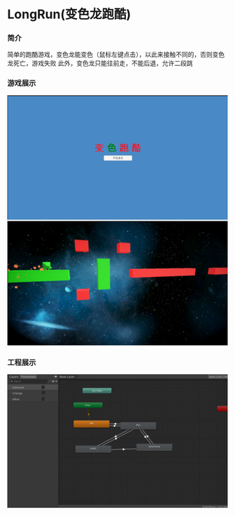 # LongRun(变色龙跑酷)

### 简介
简单的跑酷游戏，变色龙能变色（鼠标左键点击），以此来接触不同的，否则变色龙死亡，游戏失败
此外，变色龙只能往前走，不能后退，允许二段跳
### 游戏展示
![开始界面](doc/img/start_page.png)
![战斗界面4](doc/img/game_01.png)

### 工程展示
![主角动画状态机](doc/img/player_animator.png)